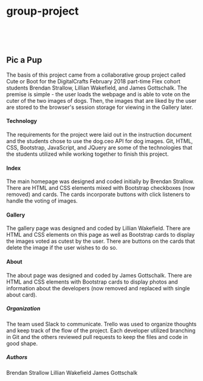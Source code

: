 # group-project
<br>
<br>
<br>

<h2>Pic a Pup</h2>
The basis of this project came from a collaborative group project called Cute or Boot for the DigitalCrafts February 2018 part-time Flex cohort students Brendan Strallow, Lillian Wakefield, and James Gottschalk. The premise is simple - the user loads the webpage and is able to vote on the cuter of the two images of dogs. Then, the images that are liked by the user are stored to the browser's session storage for viewing in the Gallery later. 

<h4>Technology</h4>
The requirements for the project were laid out in the instruction document and the students chose to use the dog.ceo API for dog images. Git, HTML, CSS, Bootstrap, JavaScript, and JQuery are some of the technologies that the students utilized while working together to finish this project. 

<h4>Index</h4>
The main homepage was designed and coded initially by Brendan Strallow. There are HTML and CSS elements mixed with Bootstrap checkboxes (now removed) and cards. The cards incorporate buttons with click listeners to handle the voting of images. 

<h4>Gallery</h4>
The gallery page was designed and coded by Lillian Wakefield. There are HTML and CSS elements on this page as well as Bootstrap cards to display the images voted as cutest by the user. There are buttons on the cards that delete the image if the user wishes to do so.

<h4>About</h4>
The about page was designed and coded by James Gottschalk. There are HTML and CSS elements with Bootstrap cards to display photos and information about the developers (now removed and replaced with single about card).

<h5>Organization</h5>
The team used Slack to communicate. Trello was used to organize thoughts and keep track of the flow of the project. Each developer utilized branching in Git and the others reviewed pull requests to keep the files and code in good shape. 

<h5>Authors</h5>
Brendan Strallow
Lillian Wakefield
James Gottschalk
